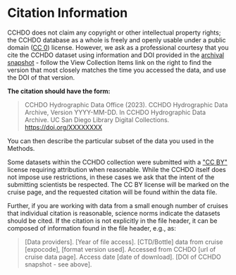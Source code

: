 # Citation Information
CCHDO does not claim any copyright or other intellectual property rights; the CCHDO database as a whole is freely and openly usable under a public domain ([CC 0](https://creativecommons.org/publicdomain/zero/1.0/deed/)) license.
However, we ask as a professional courtesy that you cite the CCHDO dataset using information and DOI provided in the [archival snapshot](https://doi.org/10.6075/J0CCHAM8) - follow the View Collection Items link on the right to find the version that most closely matches the time you accessed the data, and use the DOI of that version.

**The citation should have the form:**

> CCHDO Hydrographic Data Office (2023). CCHDO Hydrographic Data Archive, Version YYYY-MM-DD. In CCHDO Hydrographic Data Archive. UC San Diego Library Digital Collections. https://doi.org/XXXXXXXX

You can then describe the particular subset of the data you used in the Methods.

Some datasets within the CCHDO collection were submitted with a ["CC BY"](https://creativecommons.org/licenses/by/4.0/) license requiring attribution when reasonable.
While the CCHDO itself does not impose use restrictions, in these cases we ask that the intent of the submitting scientists be respected.
The CC BY license will be marked on the cruise page, and the requested citation will be found within the data file.

Further, if you are working with data from a small enough number of cruises that individual citation is reasonable, science norms indicate the datasets should be cited.
If the citation is not explicitly in the file header, it can be composed of information found in the file header, e.g., as:

> [Data providers]. [Year of file access]. [CTD/Bottle] data from cruise [expocode], [format version used]. Accessed from CCHDO [url of cruise data page]. Access date [date of download]. [DOI of CCHDO snapshot - see above].